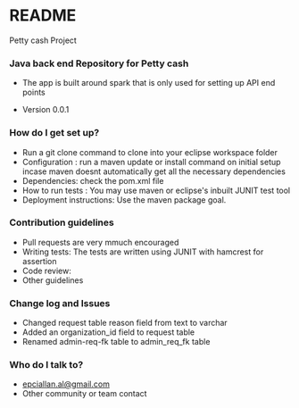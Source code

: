 # README #
Petty cash Project
### Java back end Repository for Petty cash ###

* The app is built around spark that is only used for setting up API end points

* Version 0.0.1

### How do I get set up? ###

* Run a git clone command to clone into your eclipse workspace folder
* Configuration : run a maven update or install command on initial setup incase maven doesnt automatically get all the necessary dependencies
* Dependencies: check the pom.xml file
* How to run tests : You may use maven or eclipse's inbuilt JUNIT test tool
* Deployment instructions: Use the maven package goal.

### Contribution guidelines ###

* Pull requests are very mmuch encouraged
* Writing tests: The tests are written using JUNIT with hamcrest for assertion
* Code review:
* Other guidelines

### Change log and Issues ###

* Changed request table reason field from text to varchar
* Added an organization_id field to request table
* Renamed admin-req-fk table to admin_req_fk table


### Who do I talk to? ###

* epciallan.al@gmail.com
* Other community or team contact